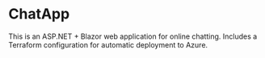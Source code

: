 # ChatApp
This is an ASP.NET + Blazor web application for online chatting. Includes a Terraform configuration for automatic deployment to Azure.

